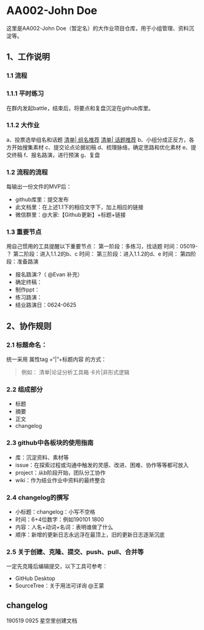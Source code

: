 
# AA002-John Doe
这里是AA002-John Doe（暂定名）的大作业项目仓库，用于小组管理、资料沉淀等。

## 1、工作说明

### 1.1 流程
### 1.1.1 平时练习
在群内发起battle，结束后，将要点和复盘沉淀在github库里。
### 1.1.2 大作业
a、投票选举组名和话题
[清单| 组名推荐](https://github.com/ding0521/AA002-John-Doe/issues/2)
[清单| 话题推荐](https://github.com/ding0521/AA002-John-Doe/issues/3)
b、小组分成正反方，各方开始搜集素材
c、提交论点论据初稿
d、梳理脉络，确定思路和优化素材
e、提交终稿
f、报名路演，进行预演
g、复盘

### 1.2 流程的流程
每输出一份文件的MVP后：
- github库里：提交发布
- 此文档里：在上述1.1下的相应文字下，加上相应的链接
- 微信群里：@大家:【Github更新】+标题+链接

### 1.3 重要节点
用自己惯用的工具提醒以下重要节点：
第一阶段：多练习，找话题
时间：05019-​​？
第二阶段：进入1.1.2的b、c
时间：
第三阶段：进入1.1.2的d、e
时间：
第四阶段：准备路演
- 报名路演:?（ @Evan 补充）
- 确定终稿：
- 制作ppt：
- 练习路演：
- 结业路演日：0624-0625

## 2、协作规则

### 2.1 标题命名：
统一采用 属性tag +“|”+标题内容 的方式：
>例如：
清单|论证分析工具箱
卡片|非形式逻辑

### 2.2 组成部分
- 标题
- 摘要
- 正文
- changelog

### 2.3 github中各板块的使用指南
- 库：沉淀资料、素材等
- issue：在探索过程或沟通中触发的灵感、改进、困难、协作等等都可放入
- project：从b阶段开始，团队分工协作
- wiki：作为结业作业中资料的最终整合

### 2.4 changelog的撰写
- 小标题：changelog：小写不空格
- 时间：6+4位数字：例如190101 1800
- 内容：人名+动词+名词：表明谁做了什么
- 顺序：新增的更新日志永远浮在最顶上，旧的更新日志逐渐沉底

### 2.5 关于创建、克隆、提交、push、pull、合并等
一定先克隆后编辑提交，以下工具可参考：
- GitHub Desktop
- SourceTree：关于用法可详询 @王蒙

## changelog
190519 0925 星空里创建文档
